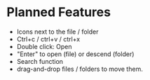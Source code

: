 # Planned Features

* Icons next to the file / folder
* Ctrl+c / ctrl+v / ctrl+x
* Double click: Open
* "Enter" to open (file) or descend (folder)
* Search function
* drag-and-drop files / folders to move them.
